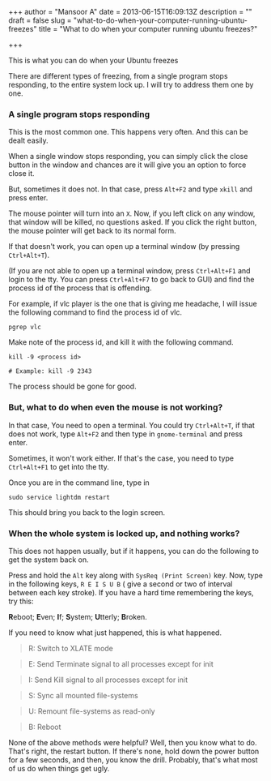 +++
author = "Mansoor A"
date = 2013-06-15T16:09:13Z
description = ""
draft = false
slug = "what-to-do-when-your-computer-running-ubuntu-freezes"
title = "What to do when your computer running ubuntu freezes?"

+++


This is what you can do when your Ubuntu freezes

There are different types of freezing, from a single program stops responding, to the entire system lock up. I will try to address them one by one.

### A single program stops responding
This is the most common one. This happens very often. And this can be dealt easily. 

When a single window stops responding, you can simply click the close button in the 
window and chances are it will give you an option to force close it. 

But, sometimes it does not. In that case, press `Alt+F2` and type `xkill` and press enter. 

The mouse pointer will turn into an `X`. Now, if you left click on any window, that window will be killed, no questions asked. If you click the right button, the mouse pointer will get back to its normal form.

If that doesn't work, you can open up a terminal window (by pressing `Ctrl+Alt+T`). 

(If you are not able to open up a terminal window, press `Ctrl+Alt+F1` and login to the tty. You can press `Ctrl+Alt+F7` to go back to GUI) and find the process id of the process that is offending.

For example, if vlc player is the one that is giving me headache, I will issue the following command to find the process id of vlc.

```shell
pgrep vlc
```

Make note of the process id, and kill it with the following command.
```shell
kill -9 <process id>

# Example: kill -9 2343
```

The process should be gone for good.

### But, what to do when even the mouse is not working?

In that case, You need to open a terminal. You could try `Ctrl+Alt+T`, 
if that does not work, type `Alt+F2` and then type in `gnome-terminal` and press enter. 

Sometimes, it won't work either. If that's the case, you need to type `Ctrl+Alt+F1` to get into the tty. 

Once you are in the command line, type in

```shell
sudo service lightdm restart
```
This should bring you back to the login screen.


### When the whole system is locked up, and nothing works?

This does not happen usually, but if it happens, you can do the following to get the system back on.

Press and hold the `Alt` key along with `SysReq (Print Screen)` key. Now, type in the following keys, `R E I S U B` ( give a second or two of interval between each key stroke). If you have a hard time remembering the keys, try this:  

**R**eboot; **E**ven; **I**f; **S**ystem; **U**tterly; **B**roken.

If you need to know what just happened, this is what happened.

> R: Switch to XLATE mode
  
> E: Send Terminate signal to all processes except for init
  
> I: Send Kill signal to all processes except for init
  
> S: Sync all mounted file-systems
  
> U: Remount file-systems as read-only
  
> B: Reboot

None of the above methods were helpful? Well, then you know what to do. That's right, the restart button. If there's none, hold down the power button for a few seconds, and then, you know the drill. Probably, that's what most of us do when things get ugly.

